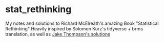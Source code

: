 # stat_rethinking
My notes and solutions to Richard McElreath's amazing Book "Statistical Rethinking"
Heavily inspired by Solomon Kurz's tidyverse + brms translation, as well as [Jake Thompson's solutions](https://sr2-solutions.wjakethompson.com/index.html)
